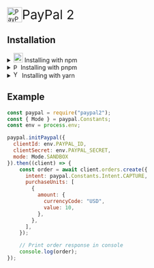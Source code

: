 <p align="left" style="display: flex; align-items: center;">
  <img src="https://upload.wikimedia.org/wikipedia/commons/b/b7/PayPal_Logo_Icon_2014.svg" alt="PayPal Logo" width="35" height="35">
  <span style="font-size: 30px;"> PayPal 2</span>
</p>

## Installation

<details>
  <summary><img src="https://upload.wikimedia.org/wikipedia/commons/thumb/d/db/Npm-logo.svg/540px-Npm-logo.svg.png" alt="NPM Logo" width=22> Installing with npm</summary>

```bash
npm install paypal2
```

</details>

<details>
  <summary><img src="https://equk.co.uk/media/logos/pnpm.svg" alt="PNPM Logo" width=13> Installing with pnpm</summary>

```bash
pnpm add paypal2
```

</details>

<details>
  <summary><img src="https://seeklogo.com/images/Y/yarn-logo-F5E7A65FA2-seeklogo.com.png" alt="Yarn Logo" width=16> Installing with yarn</summary>

```bash
yarn add paypal2
```

</details>

## Example

```js
const paypal = require("paypal2");
const { Mode } = paypal.Constants;
const env = process.env;

paypal.initPaypal({
  clientId: env.PAYPAL_ID,
  clientSecret: env.PAYPAL_SECRET,
  mode: Mode.SANDBOX
}).then((client) => {
    const order = await client.orders.create({
      intent: paypal.Constants.Intent.CAPTURE,
      purchaseUnits: [
        {
          amount: {
            currencyCode: "USD",
            value: 10,
          },
        },
      ],
    });

    // Print order response in console
    console.log(order);
});
```
